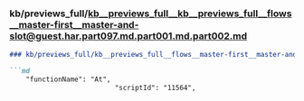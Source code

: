 ### kb/previews_full/kb__previews_full__kb__previews_full__flows__master-first__master-and-slot@guest.har.part097.md.part001.md.part002.md

```md
### kb/previews_full/kb__previews_full__flows__master-first__master-and-slot@guest.har.part097.md.part001.md (part 002)

```md
    "functionName": "At",
                          "scriptId": "11564",
                        
```

```

```
